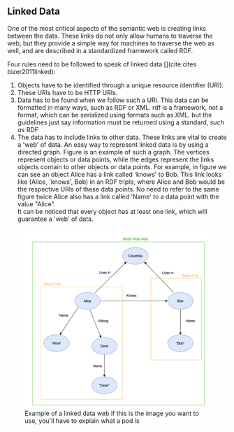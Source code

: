 ## Linked Data

One of the most critical aspects of the semantic web is creating links between the data. 
These links do not only allow humans to traverse the web, but they provide a simple way for machines to traverse the web as well, and are described in a standardized framework called RDF.

Four rules need to be followed to speak of linked data [](cite:cites bizer2011linked): 

1. Objects have to be identified through a unique resource identifier (URI).
2. These URIs have to be HTTP URIs.
3. Data has to be found when we follow such a URI. This data can be formatted in many ways, such as RDF or XML. <span class="comment" data-author="HD">rdf is a framework, not a format, which can be serialized using formats such as XML. but the guidelines just say information must be returned using a standard, _such as_ RDF</span>
4. The data has to include links to other data. These links are vital to create a 'web' of data.
An easy way to represent linked data is by using a directed graph. Figure [](#LinkedData) is an example of such a graph. 
The vertices represent objects or data points, while the edges represent the links objects contain to other objects or data points.
For example, in figure [](#LinkedData) we can see an object Alice has a link called 'knows' to Bob. 
This link looks like (Alice, 'knows', Bob) in an RDF triple, where Alice and Bob would be the respective URIs of these data points. <span class="comment" data-author="HD">No need to refer to the same figure twice</span>
Alice also has a link called 'Name' to a data point with the value "Alice".  
It can be noticed that every object has at least one link, which will guarantee a 'web' of data.

<figure id="LinkedData">
<img src="images/LinkedData.png" alt="[Linked Data]">
<figcaption markdown="block">
Example of a linked data web <span class="comment" data-author="HD">if this is the image you want to use, you'll have to explain what a pod is</span>

</figcaption>
</figure>
